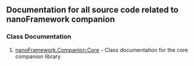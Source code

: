 ## Documentation for all source code related to nanoFramework companion

### Class Documentation
1. [nanoFramework.Companion.Core](https://sharmavishnu.github.io/nanoFramework.Companion.Core/index.html) - Class documentation for the core companion library 

